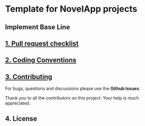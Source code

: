 # Template for NovelApp projects

## Implement Base Line
## [1. Pull request checklist](PULL_REQUEST_TEMPLATE.md)

## [2. Coding Conventions](CODING_CONVENTIONS.md)

## [3. Contributing](https://github.com/)

For bugs, questions and discussions please use the **Github Issues**.

Thank you to all the contributors on this project. Your help is much appreciated.

## 4. License

```

```

